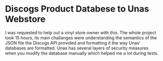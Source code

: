 # Discogs Product Databese to Unas Webstore

I was requested to help out a vinyl store owner with this. The whole project took 15 hours, its main challanges were understanding the semantics of the JSON file the Discogs API provided and formatting it the way Unas' databases are formatted. Unas has several layers of security measures when you modify the database manually which helped me a lot during tests.

